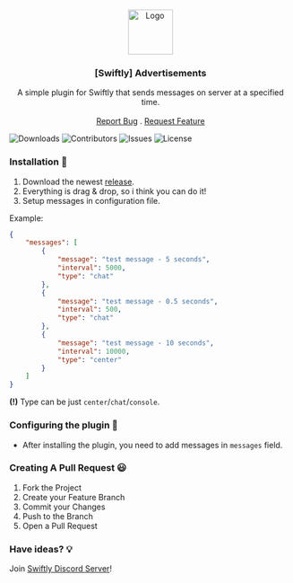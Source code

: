 <br/>
<p align="center">
  <a href="https://github.com/swiftly-solution/swiftly_advertisements">
    <img src="https://media.discordapp.net/attachments/979452783466000466/1168236894652469248/Swiftly_Logo.png?ex=6575f264&is=65637d64&hm=dd2834983bebeab98d7febd44bb3bd20e9aded13ecefac63cc990b222a9d9e9e&=&format=webp&quality=lossless&width=468&height=468" alt="Logo" width="80" height="80">
  </a>

  <h3 align="center">[Swiftly] Advertisements</h3>

  <p align="center">
    A simple plugin for Swiftly that sends messages on server at a specified time.
    <br/>
    <br/>
    <a href="https://github.com/swiftly-solution/swiftly_advertisements/issues">Report Bug</a>
    .
    <a href="https://github.com/swiftly-solution/swiftly_advertisements/issues">Request Feature</a>
  </p>
</p>

![Downloads](https://img.shields.io/github/downloads/swiftly-solution/swiftly_advertisements/total) ![Contributors](https://img.shields.io/github/contributors/swiftly-solution/swiftly_advertisements?color=dark-green) ![Issues](https://img.shields.io/github/issues/swiftly-solution/swiftly_advertisements) ![License](https://img.shields.io/github/license/swiftly-solution/swiftly_advertisements) 

### Installation 👀

1. Download the newest [release](https://github.com/swiftly-solution/swiftly_advertisements/releases).
2. Everything is drag & drop, so i think you can do it!
3. Setup messages in configuration file.

Example:

```json
{
    "messages": [
        {
            "message": "test message - 5 seconds",
            "interval": 5000,
            "type": "chat"
        },
        {
            "message": "test message - 0.5 seconds",
            "interval": 500,
            "type": "chat"
        },
        {
            "message": "test message - 10 seconds",
            "interval": 10000,
            "type": "center"
        }
    ]
}
```

**(!)** Type can be just `center`/`chat`/`console`.

### Configuring the plugin 🧐

* After installing the plugin, you need to add messages in `messages` field.

### Creating A Pull Request 😃

1. Fork the Project
2. Create your Feature Branch
3. Commit your Changes
4. Push to the Branch
5. Open a Pull Request

### Have ideas? 💡
Join [Swiftly Discord Server](https://discord.gg/ESKNDx2CNB)!
